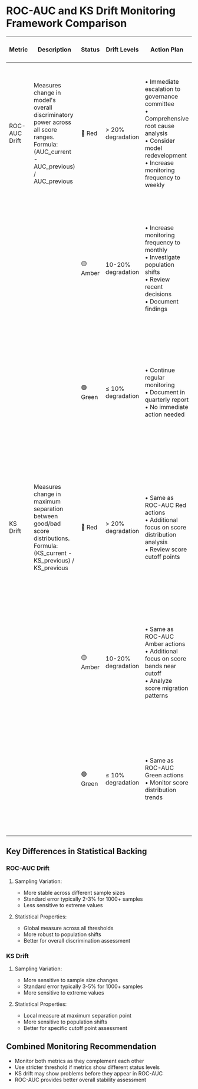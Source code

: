 # ROC-AUC and KS Drift Monitoring Framework Comparison

| Metric | Description | Status | Drift Levels | Action Plan | Rationale for Thresholds |
|--------|-------------|---------|--------------|-------------|-------------------------|
| ROC-AUC Drift | Measures change in model's overall discriminatory power across all score ranges. Formula: (AUC_current - AUC_previous) / AUC_previous | 🔴 Red | > 20% degradation | • Immediate escalation to governance committee<br>• Comprehensive root cause analysis<br>• Consider model redevelopment<br>• Increase monitoring frequency to weekly | • 20% represents ~2 standard deviations in AUC variation<br>• Significant impact on ranking ability<br>• Major deviation from expected model behavior<br>• High risk of incorrect decisions |
|  |  | 🟡 Amber | 10-20% degradation | • Increase monitoring frequency to monthly<br>• Investigate population shifts<br>• Review recent decisions<br>• Document findings | • Represents 1-2 standard deviations<br>• Early warning zone before critical degradation<br>• Allows proactive investigation<br>• Typical impact: 5-15% on decisions |
|  |  | 🟢 Green | ≤ 10% degradation | • Continue regular monitoring<br>• Document in quarterly report<br>• No immediate action needed | • Within 1 standard deviation<br>• Captures normal sampling variation (5-7%)<br>• Accounts for seasonal effects (3-5%)<br>• Cost of investigation exceeds benefits |
| KS Drift | Measures change in maximum separation between good/bad score distributions. Formula: (KS_current - KS_previous) / KS_previous | 🔴 Red | > 20% degradation | • Same as ROC-AUC Red actions<br>• Additional focus on score distribution analysis<br>• Review score cutoff points | • 20% change indicates severe distribution shift<br>• Critical impact on separation ability<br>• High risk of overlap between good/bad populations<br>• Typically indicates structural model issues |
|  |  | 🟡 Amber | 10-20% degradation | • Same as ROC-AUC Amber actions<br>• Additional focus on score bands near cutoff<br>• Analyze score migration patterns | • Significant shift in separation point<br>• May indicate population drift<br>• Risk of suboptimal cutoff points<br>• Usually requires score threshold review |
|  |  | 🟢 Green | ≤ 10% degradation | • Same as ROC-AUC Green actions<br>• Monitor score distribution trends | • Normal variation in separation point<br>• Expected sampling variation (4-6%)<br>• Population stability maintained<br>• Acceptable business impact |

## Key Differences in Statistical Backing

### ROC-AUC Drift
1. Sampling Variation:
   - More stable across different sample sizes
   - Standard error typically 2-3% for 1000+ samples
   - Less sensitive to extreme values

2. Statistical Properties:
   - Global measure across all thresholds
   - More robust to population shifts
   - Better for overall discrimination assessment

### KS Drift
1. Sampling Variation:
   - More sensitive to sample size changes
   - Standard error typically 3-5% for 1000+ samples
   - More sensitive to extreme values

2. Statistical Properties:
   - Local measure at maximum separation point
   - More sensitive to population shifts
   - Better for specific cutoff point assessment

## Combined Monitoring Recommendation
- Monitor both metrics as they complement each other
- Use stricter threshold if metrics show different status levels
- KS drift may show problems before they appear in ROC-AUC
- ROC-AUC provides better overall stability assessment
